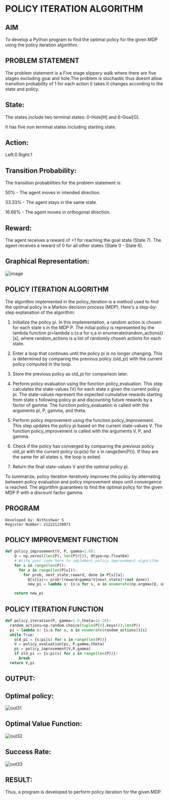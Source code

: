 # POLICY ITERATION ALGORITHM

## AIM
To develop a Python program to find the optimal policy for the given MDP using the policy iteration algorithm.

## PROBLEM STATEMENT
The problem statement is a Five stage slippery walk where there are five stages excluding goal and hole.The problem is stochastic thus doesnt allow transition probability of 1 for each action it takes.It changes according to the state and policy.

## State:
The states include two terminal states: 0-Hole[H] and 6-Goal[G]. 

It has five non terminal states including starting state.

## Action:
Left:0
Right:1

## Transition Probability:
The transition probabilities for the problem statement is:

50% - The agent moves in intended direction.

33.33% - The agent stays in the same state.

16.66% - The agent moves in orthogonal direction.

## Reward:
The agent receives a reward of +1 for reaching the goal state (State 7). The agent receives a reward of 0 for all other states (State 0 - State 6).

## Graphical Representation:
![image](https://github.com/HariniBaskar/policy-iteration-algorithm/assets/93427253/4a265223-340c-4cc7-9400-7786fe33c3de)

## POLICY ITERATION ALGORITHM
The algorithm implemented in the policy_iteration is a method used to find the optimal policy in a Markov decision process (MDP). Here's a step-by-step explanation of the algorithm:

1. Initialize the policy pi. In this implementation, a random action is chosen for each state s in the MDP P. The initial policy is represented by the lambda function pi=lambda s:{s:a for s,a in enumerate(random_actions)}[s], where random_actions is a list of randomly chosen actions for each state.

2. Enter a loop that continues until the policy pi is no longer changing. This is determined by comparing the previous policy (old_pi) with the current policy computed in the loop.

3. Store the previous policy as old_pi for comparison later.

4. Perform policy evaluation using the function policy_evaluation. This step calculates the state-values (V) for each state s given the current policy pi. The state-values represent the expected cumulative rewards starting from state s following policy pi and discounting future rewards by a factor of gamma. The function policy_evaluation is called with the arguments pi, P, gamma, and theta.

5. Perform policy improvement using the function policy_improvement. This step updates the policy pi based on the current state-values V. The function policy_improvement is called with the arguments V, P, and gamma.

6. Check if the policy has converged by comparing the previous policy old_pi with the current policy {s:pi(s) for s in range(len(P))}. If they are the same for all states s, the loop is exited.

7. Return the final state-values V and the optimal policy pi.

To summarize, policy iteration iteratively improves the policy by alternating between policy evaluation and policy improvement steps until convergence is reached. The algorithm guarantees to find the optimal policy for the given MDP P with a discount factor gamma.

## PROGRAM
```
Developed by: Nithishwar S
Register Number: 212221230071
```

## POLICY IMPROVEMENT FUNCTION
```py
def policy_improvement(V, P, gamma=1.0):
    Q = np.zeros((len(P), len(P[0])), dtype=np.float64)
    # Write your code here to implement policy improvement algorithm
    for s in range(len(P)):
      for a in range(len(P[s])):
        for prob, next_state,reward, done in P[s][a]:
          Q[s][a]+= prob*(reward+gamma*V[next_state]*(not done))
          new_pi = lambda s: {s:a for s, a in enumerate(np.argmax(Q, axis=1))}[s]

    return new_pi
```
## POLICY ITERATION FUNCTION
```py
def policy_iteration(P, gamma=1.0,theta=1e-10):
  random_actions=np.random.choice(tuple(P[0].keys()),len(P))
  pi = lambda s: {s:a for s, a in enumerate(random_actions)}[s]
  while True:
    old_pi = {s:pi(s) for s in range(len(P))}
    V = policy_evaluation(pi, P,gamma,theta)
    pi = policy_improvement(V,P,gamma)
    if old_pi == {s:pi(s) for s in range(len(P))}:
      break
  return V,pi
```
## OUTPUT:
## Optimal policy:
![out31](https://github.com/HariniBaskar/policy-iteration-algorithm/assets/93427253/b2beff83-5cda-49ac-8216-03d29b5602d3)

## Optimal Value Function:
![out32](https://github.com/HariniBaskar/policy-iteration-algorithm/assets/93427253/89d21a19-352b-463d-9790-e1e83e474c9d)

## Success Rate:
![out33](https://github.com/HariniBaskar/policy-iteration-algorithm/assets/93427253/4bf5af13-938f-4fe1-be87-6273315a2181)

## RESULT:
Thus, a program is developed to perform policy iteration for the given MDP.
